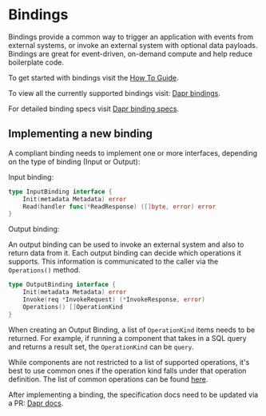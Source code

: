 # Bindings

Bindings provide a common way to trigger an application with events from external systems, or invoke an external system with optional data payloads.
Bindings are great for event-driven, on-demand compute and help reduce boilerplate code.

To get started with bindings visit the [How To Guide](https://docs.dapr.io/developing-applications/building-blocks/bindings/howto-bindings/).

To view all the currently supported bindings visit: [Dapr bindings](https://docs.dapr.io/operations/components/setup-bindings/supported-bindings/).

For detailed binding specs visit [Dapr binding specs](https://docs.dapr.io/operations/components/setup-bindings/supported-bindings/).

## Implementing a new binding

A compliant binding needs to implement one or more interfaces, depending on the type of binding (Input or Output):

Input binding:

```go
type InputBinding interface {
	Init(metadata Metadata) error
	Read(handler func(*ReadResponse) ([]byte, error) error
}
```

Output binding:

An output binding can be used to invoke an external system and also to return data from it.
Each output binding can decide which operations it supports. This information is communicated to the caller via the `Operations()` method.

```go
type OutputBinding interface {
	Init(metadata Metadata) error
	Invoke(req *InvokeRequest) (*InvokeResponse, error)
	Operations() []OperationKind
}
```

When creating an Output Binding, a list of `OperationKind` items needs to be returned.
For example, if running a component that takes in a SQL query and returns a result set, the `OperationKind` can be `query`.

While components are not restricted to a list of supported operations, it's best to use common ones if the operation kind falls under that operation definition.
The list of common operations can be found [here](./requests.go).

After implementing a binding, the specification docs need to be updated via a PR: [Dapr docs](https://docs.dapr.io/operations/components/setup-bindings/supported-bindings/).
